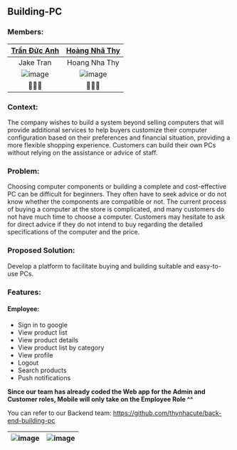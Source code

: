 ## Building-PC

### Members:

<div align="center">

| [Trần Đức Anh](https://www.facebook.com/tran.duc.anh.9101) | [Hoàng Nhã Thy](https://www.facebook.com/OrieSocuteee) |
|:---------------:|:---------------:|
| Jake Tran | Hoang Nha Thy |
| ![image](https://user-images.githubusercontent.com/77708167/224860167-ec3256a2-f684-4be5-9013-1c2871bdfb41.png) | ![image](https://user-images.githubusercontent.com/77708167/224860879-8ddf50e1-1966-4a79-aac4-aab96c26afbb.png) |
| 🌸🌸🌸 | 🐇🐇🐇 |

</div>

### Context:
The company wishes to build a system beyond selling computers that will provide additional services to help buyers customize their computer configuration based on their preferences and financial situation, providing a more flexible shopping experience. Customers can build their own PCs without relying on the assistance or advice of staff.

### Problem:
Choosing computer components or building a complete and cost-effective PC can be difficult for beginners. They often have to seek advice or do not know whether the components are compatible or not. The current process of buying a computer at the store is complicated, and many customers do not have much time to choose a computer. Customers may hesitate to ask for direct advice if they do not intend to buy regarding the detailed specifications of the computer and the price.

### Proposed Solution:
Develop a platform to facilitate buying and building suitable and easy-to-use PCs.

### Features:
#### Employee:
- Sign in to google
- View product list
- View product details
- View product list by category
- View profile
- Logout
- Search products
- Push notifications

**Since our team has already coded the Web app for the Admin and Customer roles, Mobile will only take on the Employee Role ^^**

You can refer to our Backend team: https://github.com/thynhacute/back-end-building-pc

<div align="center">

| ![image](https://user-images.githubusercontent.com/77708167/224928962-d038bc82-49be-4f7d-bc1b-22e592b12150.png) | ![image](https://user-images.githubusercontent.com/77708167/224929211-4401125e-7f19-4fa3-b9de-d8884d745fc5.png) |
| -------- | -------- |

</div>


